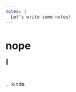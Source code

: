 ```yaml
---
notes: |
  Let's write some notes!
---
```


# nope

🙅 

<!-- .element style="scale: 5" -->

<br>

... kinda

<!-- .element class="fragment" -->

